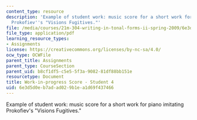 ```yaml
---
content_type: resource
description: 'Example of student work: music score for a short work for piano imitating
  Prokofiev''s "Visions Fugitives."'
file: /media/courses/21m-304-writing-in-tonal-forms-ii-spring-2009/6e3d5d0eb7adad029b1ea1d69f437466_MIT21M_304s09_sw04.pdf
file_type: application/pdf
learning_resource_types:
- Assignments
license: https://creativecommons.org/licenses/by-nc-sa/4.0/
ocw_type: OCWFile
parent_title: Assignments
parent_type: CourseSection
parent_uid: b8cf1df5-c5e5-5f3a-9082-81df88bb151e
resourcetype: Document
title: Work-in-progress Score - Student 4
uid: 6e3d5d0e-b7ad-ad02-9b1e-a1d69f437466
---
```

Example of student work: music score for a short work for piano imitating Prokofiev's "Visions Fugitives."